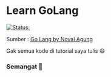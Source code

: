 # Learn GoLang 

[![Status:](https://img.shields.io/badge/Status--tutorial-Ongoing-blue.svg)](#Ongoing)

Sumber : [Go Lang by Noval Agung](https://dasarpemrogramangolang.novalagung.com)

Gak semua kode di tutorial saya tulis :smile: 

### Semangat :rocket:
